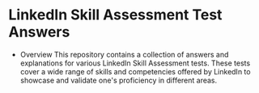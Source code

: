 # LinkedIn Skill Assessment Test Answers
- Overview
This repository contains a collection of answers and explanations for various LinkedIn Skill Assessment tests. These tests cover a wide range of skills and competencies offered by LinkedIn to showcase and validate one's proficiency in different areas.